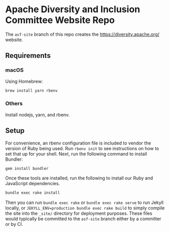 # Apache Diversity and Inclusion Committee Website Repo 

The `asf-site` branch of this repo creates the https://diversity.apache.org/ website.

## Requirements

### macOS

Using Homebrew:

```bash
brew install yarn rbenv
```

### Others

Install nodejs, yarn, and rbenv.

## Setup

For convenience, an rbenv configuration file is included to vendor the version of Ruby being used.
Run `rbenv init` to see instructions on how to set that up for your shell.
Next, run the following command to install Bundler:

```bash
gem install bundler
```

Once these tools are installed, run the following to install our Ruby and JavaScript dependencies.

```bash
bundle exec rake install
```

Then you can run `bundle exec rake` or `bundle exec rake serve` to run Jekyll locally, or `JEKYLL_ENV=production bundle exec rake build` to simply compile the site into the `_site/` directory for deployment purposes.
These files would typically be committed to the `asf-site` branch either by a committer or by CI.
